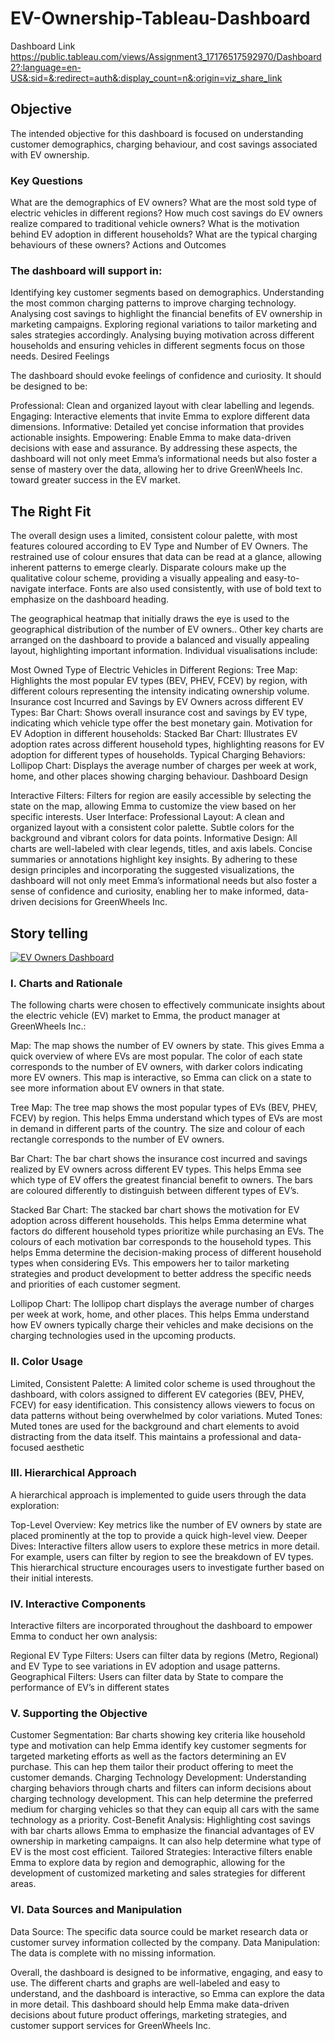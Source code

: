 # EV-Ownership-Tableau-Dashboard

Dashboard Link https://public.tableau.com/views/Assignment3_17176517592970/Dashboard2?:language=en-US&:sid=&:redirect=auth&:display_count=n&:origin=viz_share_link

## Objective

The intended objective for this dashboard is focused on understanding customer demographics, charging behaviour, and cost savings associated with EV ownership. 

### Key Questions

What are the demographics of EV owners?
What are the most sold type of electric vehicles in different regions?
How much cost savings do EV owners realize compared to traditional vehicle owners?
What is the motivation behind EV adoption in different households?
What are the typical charging behaviours of these owners?
Actions and Outcomes

### The dashboard will support in:

Identifying key customer segments based on demographics.
Understanding the most common charging patterns to improve charging technology.
Analysing cost savings to highlight the financial benefits of EV ownership in marketing campaigns.
Exploring regional variations to tailor marketing and sales strategies accordingly.
Analysing buying motivation across different households and ensuring vehicles in different segments focus on those needs.
Desired Feelings

The dashboard should evoke feelings of confidence and curiosity. It should be designed to be:

Professional: Clean and organized layout with clear labelling and legends.
Engaging: Interactive elements that invite Emma to explore different data dimensions.
Informative: Detailed yet concise information that provides actionable insights.
Empowering: Enable Emma to make data-driven decisions with ease and assurance.
By addressing these aspects, the dashboard will not only meet Emma’s informational needs but also foster a sense of mastery over the data, allowing her to drive GreenWheels Inc. toward greater success in the EV market.

## The Right Fit

The overall design uses a limited, consistent colour palette, with most features coloured according to EV Type and Number of EV Owners. The restrained use of colour ensures that data can be read at a glance, allowing inherent patterns to emerge clearly. Disparate colours make up the qualitative colour scheme, providing a visually appealing and easy-to-navigate interface. Fonts are also used consistently, with use of bold text to emphasize on the dashboard heading.

The geographical heatmap that initially draws the eye is used to the geographical distribution of the number of EV owners.. Other key charts are arranged on the dashboard to provide a balanced and visually appealing layout, highlighting important information. Individual visualisations include:

Most Owned Type of Electric Vehicles in Different Regions:
Tree Map: Highlights the most popular EV types (BEV, PHEV, FCEV) by region, with different colours representing the intensity indicating ownership volume.
Insurance cost Incurred and Savings by EV Owners across different EV Types:
Bar Chart: Shows overall insurance cost and savings by EV type, indicating which vehicle type offer the best monetary gain.
Motivation for EV Adoption in different households:
Stacked Bar Chart: Illustrates EV adoption rates across different household types, highlighting reasons for EV adoption for different types of households.
Typical Charging Behaviors:
Lollipop Chart: Displays the average number of charges per week at work, home, and other places showing charging behaviour.
Dashboard Design

Interactive Filters:
Filters for region are easily accessible by selecting the state on the map, allowing Emma to customize the view based on her specific interests.
User Interface:
Professional Layout: A clean and organized layout with a consistent color palette. Subtle colors for the background and vibrant colors for data points.
Informative Design: All charts are well-labeled with clear legends, titles, and axis labels. Concise summaries or annotations highlight key insights.
By adhering to these design principles and incorporating the suggested visualizations, the dashboard will not only meet Emma’s informational needs but also foster a sense of confidence and curiosity, enabling her to make informed, data-driven decisions for GreenWheels Inc.

## Story telling

<div class='tableauPlaceholder' id='viz1722578407497' style='position: relative'><noscript><a href='#'><img alt='EV Owners Dashboard ' src='https:&#47;&#47;public.tableau.com&#47;static&#47;images&#47;As&#47;Assignment3_17176517592970&#47;Dashboard2&#47;1_rss.png' style='border: none' /></a></noscript><object class='tableauViz'  style='display:none;'><param name='host_url' value='https%3A%2F%2Fpublic.tableau.com%2F' /> <param name='embed_code_version' value='3' /> <param name='site_root' value='' /><param name='name' value='Assignment3_17176517592970&#47;Dashboard2' /><param name='tabs' value='no' /><param name='toolbar' value='yes' /><param name='static_image' value='https:&#47;&#47;public.tableau.com&#47;static&#47;images&#47;As&#47;Assignment3_17176517592970&#47;Dashboard2&#47;1.png' /> <param name='animate_transition' value='yes' /><param name='display_static_image' value='yes' /><param name='display_spinner' value='yes' /><param name='display_overlay' value='yes' /><param name='display_count' value='yes' /><param name='language' value='en-US' /></object></div>                <script type='text/javascript'>                    var divElement = document.getElementById('viz1722578407497');                    var vizElement = divElement.getElementsByTagName('object')[0];                    if ( divElement.offsetWidth > 800 ) { vizElement.style.width='100%';vizElement.style.height=(divElement.offsetWidth*0.75)+'px';} else if ( divElement.offsetWidth > 500 ) { vizElement.style.width='100%';vizElement.style.height=(divElement.offsetWidth*0.75)+'px';} else { vizElement.style.width='100%';vizElement.style.height='1827px';}                     var scriptElement = document.createElement('script');                    scriptElement.src = 'https://public.tableau.com/javascripts/api/viz_v1.js';                    vizElement.parentNode.insertBefore(scriptElement, vizElement);                </script>

### I. Charts and Rationale

The following charts were chosen to effectively communicate insights about the electric vehicle (EV) market to Emma, the product manager at GreenWheels Inc.:

Map: The map shows the number of EV owners by state. This gives Emma a quick overview of where EVs are most popular. The color of each state corresponds to the number of EV owners, with darker colors indicating more EV owners. This map is interactive, so Emma can click on a state to see more information about EV owners in that state.

Tree Map: The tree map shows the most popular types of EVs (BEV, PHEV, FCEV) by region. This helps Emma understand which types of EVs are most in demand in different parts of the country. The size and colour of each rectangle corresponds to the number of EV owners.

Bar Chart: The bar chart shows the insurance cost incurred and savings realized by EV owners across different EV types. This helps Emma see which type of EV offers the greatest financial benefit to owners. The bars are coloured differently to distinguish between different types of EV’s.

Stacked Bar Chart: The stacked bar chart shows the motivation for EV adoption across different households. This helps Emma determine what factors do different household types prioritize while purchasing an EVs. The colours of each motivation bar corresponds to the household types. This helps Emma determine the decision-making process of different household types when considering EVs. This empowers her to tailor marketing strategies and product development to better address the specific needs and priorities of each customer segment.

Lollipop Chart: The lollipop chart displays the average number of charges per week at work, home, and other places. This helps Emma understand how EV owners typically charge their vehicles and make decisions on the charging technologies used in the upcoming products.

### II. Color Usage

Limited, Consistent Palette: A limited color scheme is used throughout the dashboard, with colors assigned to different EV categories (BEV, PHEV, FCEV) for easy identification. This consistency allows viewers to focus on data patterns without being overwhelmed by color variations.
Muted Tones: Muted tones are used for the background and chart elements to avoid distracting from the data itself. This maintains a professional and data-focused aesthetic

### III. Hierarchical Approach

A hierarchical approach is implemented to guide users through the data exploration:

Top-Level Overview: Key metrics like the number of EV owners by state are placed prominently at the top to provide a quick high-level view.
Deeper Dives: Interactive filters allow users to explore these metrics in more detail. For example, users can filter by region to see the breakdown of EV types. This hierarchical structure encourages users to investigate further based on their initial interests.

### IV. Interactive Components

Interactive filters are incorporated throughout the dashboard to empower Emma to conduct her own analysis:

Regional EV Type Filters: Users can filter data by regions (Metro, Regional) and EV Type to see variations in EV adoption and usage patterns.
Geographical Filters: Users can filter data by State to compare the performance of EV’s in different states

### V. Supporting the Objective

Customer Segmentation: Bar charts showing key criteria like household type and motivation can help Emma identify key customer segments for targeted marketing efforts as well as the factors determining an EV purchase. This can hep them tailor their product offering to meet the customer demands.
Charging Technology Development: Understanding charging behaviors through charts and filters can inform decisions about charging technology development. This can help determine the preferred medium for charging vehicles so that they can equip all cars with the same technology as a priority.
Cost-Benefit Analysis: Highlighting cost savings with bar charts allows Emma to emphasize the financial advantages of EV ownership in marketing campaigns. It can also help determine what type of EV is the most cost efficient.
Tailored Strategies: Interactive filters enable Emma to explore data by region and demographic, allowing for the development of customized marketing and sales strategies for different areas.

### VI. Data Sources and Manipulation

Data Source: The specific data source could be market research data or customer survey information collected by the company.
Data Manipulation: The data is complete with no missing information.

Overall, the dashboard is designed to be informative, engaging, and easy to use. The different charts and graphs are well-labeled and easy to understand, and the dashboard is interactive, so Emma can explore the data in more detail. This dashboard should help Emma make data-driven decisions about future product offerings, marketing strategies, and customer support services for GreenWheels Inc.
